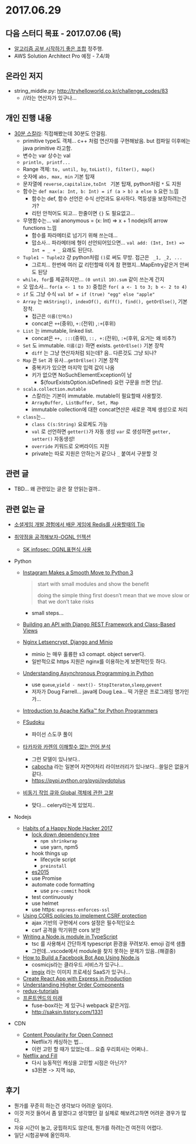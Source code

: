 # 2017.06.29

## 다음 스터디 목표 - 2017.07.06 (목)

* [알고리즘 공부 시작하기 좋은 조합](http://gooddaytocode.blogspot.kr/2016/03/blog-post.html) 정주행.
* AWS Solution Architect Pro 예정 - 7.4/화

## 온라인 저지

* string_middle.py: <http://tryhelloworld.co.kr/challenge_codes/83>
  * //라는 연산자가 있구나...

## 개인 진행 내용

* [30분 스칼라](http://tryhelloworld.co.kr/courses/30분-scala): 직접해봤는데 30분도 안걸림.
  * primitive type도 객체... c++ 처럼 연산자를 구현해놨음. but 컴파일 이후에는 java primitive 라고함.
  * 변수는 var 상수는 val
  * `println, printf...`
  * Range 객체: `to, until, by`, `toList(), filter(), map()`
  * 숫자에 `abs, max, min` 기본 탑재
  * 문자열에 `reverse,capitalize,toInt ` 기본 탑재, python처럼 `*` 도 지원
  * 함수는 `def max(a: Int, b: Int) = if (a > b) a else b` 요런 느낌
    * 함수는 def, 함수 선언은 수식 선언과도 유사하다. 멱등성을 보장하려는건가?
    * 리턴 안적어도 되고... 한줄이면 `{}` 도 필요없고...
  * 무명함수는... val anonymous = (x: Int) => x + 1 nodejs의 arrow functions 느낌
    * 함수를 파라메터로 넘기기 위해 쓰는데...
    * 맙소사... 파라메터에 형이 선언되어있으면... `val add: (Int, Int) => Int = _ + _` 요래도 된단다.
  * `Tuple1 ~ Tuple22`  걍 python처럼 `()`로 써도 무방. 접근은 ` _1, _2, ...`
    * 그르치... 한번에 여러 값 리턴할때 이게 참 편했지...MapEntry같은거 안써도 된당
  * `while, for`를 제공하지만... `(0 until 10).sum` 같이 쓰는게 간지
  * 오 맙소사... `for(a <- 1 to 3)` 중첩은 `for( a <- 1 to 3; b <- 2 to 4)`
  * `if` 도 그냥 수식 `val bf = if (true) "egg" else "apple"`
  * `Array` 는 `mkString(), indexOf(), diff(), find(), getOrElse()`,  기본 장착.
    * 접근은 `이름(인덱스)`
    * concat은 `++`(중위), `+:`(전위) ,`:+`(후위)
  * `List` 는 immutable, linked list.
    * concat은 `++, :::`(중위), `::, +:`(전위), `:+`(후위, 요거는 왜 비추?)
  * `Set` 도 immutable.  `이름(값)` 하면 exists. `getOrElse()` 기본 장착
    * `diff` 는 그냥 연산자처럼 되는데? 음.. 다른것도 그냥 되나?
  * `Map` 은 `Set` 과 유사...`getOrElse()` 기본 장착
    * 중복키가 있으면 마지막 입력 값이 나옴
    * 키가 없으면 NoSuchElementException이 남
      * ${fourExistsOption.isDefined} 요런 구문을 쓰면 안남.
  * `scala.collection.mutable` 
    * 스칼라는 기본이 immutable. mutable이 필요할때 사용할것.
    * `ArrayBuffer, ListBuffer, Set, Map`
    * immutable collection에 대한 concat연산은 새로운 객체 생성으로 처리
  * `class`는...
    * `class C(s:String)` 요로케도 가능
    * `val` 로  선언하면 `getter()`가 자동 생성 `var` 로 생성하면 `getter, setter()` 자동생성!
    * `override` 키워드로 오버라이드 지원
    * private는 따로 지원은 안하는거 같으나 `_` 붙여서 구분할 것


## 관련 글

* TBD... 왜 관련있는 글은 잘 안읽는걸까..

## 관련 없는 글

* [소셜게임 개발 경험에서 배운 게임에 Redis를 사용할때의 Tip](http://qiita.com/ta_ta_ta_miya/items/0c50e169b5ed58aaf26b)

* [취약점을 공격해보자-OGNL 인젝션](http://qiita.com/tamura__246/items/6307889936d6e7c98403)

  * [SK infosec: OGNL표현식 사용](http://blog.naver.com/PostView.nhn?blogId=skinfosec2000&logNo=220954123887)

* Python
  * [Instagram Makes a Smooth Move to Python 3](https://thenewstack.io/instagram-makes-smooth-move-python-3/)

    > start with small modules and show the benefit
    >
    > doing the simple thing first doesn’t mean that we move slow or that we don’t take risks
    * small steps...

  * [Building an API with Django REST Framework and Class-Based Views](https://medium.com/@ktruong008/building-an-api-with-django-rest-framework-and-class-based-views-75b369b30396)

  * [Nginx Letsencrypt, Django and Minio](https://medium.com/@sarit.r/nginx-letsencrypt-and-minio-9b7a504ed61f)
    * minio 는 매우 훌륭한 s3 comapt. object server다.
    * 일반적으로 https 지원은 nginx를 이용하는게 보편적인듯 하다.

  * [Understanding Asynchronous Programming in Python](https://dbader.org/blog/understanding-asynchronous-programming-in-python)
    * use `queue`,`yield - next()- StopIteraton`,`sleep`,`gevent`
    * 저자가 Doug Farrell... java에 Doug Lea... 떡 가문은 프로그래밍 명가인가...

  * [Introduction to Apache Kafka™ for Python Programmers](https://www.confluent.io/blog/introduction-to-apache-kafka-for-python-programmers/)

  * [FSudoku](https://github.com/jcoffland/fsudoku)

    * 파이선 스도쿠 풀이

  * [타카자와 카렌의 이해할수 없는 언어 분석](http://qiita.com/naoyu822/items/9d7a83879c161573f63c)

    * 그런 모델이 있나보다..
    * [cabocha](https://taku910.github.io/cabocha/) 라는 일본어 자연어처리 라이브러리가 있나보다...쓸일은 없을거 같다.
    * https://pypi.python.org/pypi/pydotplus

  * [비동기 작업 큐와 Global 객체에 관한 고찰](http://mcchae.egloos.com/11266084)

    * 맞다... celery라는게 있었지..

* Nodejs

  * [Habits of a Happy Node Hacker 2017](https://blog.heroku.com/node-habits-2017)
    * [lock down dependency tree](https://blog.outsider.ne.kr/759)
      * `npm shrinkwrap`
      * use yarn, npm5
    * hook things up
      * lifecycle script
      * `preinstall`
    * [es2015](https://github.com/lukehoban/es6features)
    * use Promise
    * automate code formatting
      * use `pre-commit` hook
    * test continuously
    * use helmet
    * use https: `express-enforces-ssl`
  * [Using CORS policies to implement CSRF protection](https://mixmax.com/blog/modern-csrf)
    * ajax 기반의 구현에서 cors 설정은 필수적인요소
    * csrf 공격을 막기위한 cors 보안
  * [Writing a Node.js module in TypeScript](https://www.twilio.com/blog/2017/06/writing-a-node-module-in-typescript.html)
    * tsc 를 사용해서 간단하게 typescript 환경을 꾸려보자. emoji 검색 샘플
    * 그런데...vscode에서 module을 찾지 못하는 문제가 있음..(해결중)
  * [How to Build a Facebook Bot App Using Node.js](https://cosmicjs.com/blog/how-to-build-a-facebook-bot-app-using-nodejs)
    * cosmicjs라는 클라우드 서비스가 있구나...
    * [imgix](https://www.imgix.com/) 라는 이미지 프로세싱 SaaS가 있구나...
  * [Create React App with Express in Production](https://daveceddia.com/create-react-app-express-production/)
  * [Understanding Higher Order Components](https://medium.freecodecamp.com/understanding-higher-order-components-6ce359d761b)
  * [redux-tutorials](https://github.com/markerikson/react-redux-links/blob/master/redux-tutorials.md)
  * [프론트엔드의 미래](http://qiita.com/kurosame/items/af0716f73da45812d224)
    * fuse-box라는 게 있구나 webpack 같은거임.
    * <http://saksin.tistory.com/1331>

* CDN

  * [Content Popularity for Open Connect](https://medium.com/netflix-techblog/content-popularity-for-open-connect-b86d56f613b)
    * Netflix가 캐싱하는 법... 
    * 이런 고민 할 때가 있었는데... 요즘 우리회사는 어쩌나..
  * [Netflix and Fill](https://medium.com/netflix-techblog/netflix-and-fill-c43a32b490c0)
    * 다시 능동적인 캐싱을 고민할 시점은 아닌가?
    * s3원본 -> 지역 isp,

## 후기

* 뭔가를 꾸준히 하는건 생각보다 어려운 일이다.
* 이것 저것 들어서 좀 알겠다고 생각했던 걸 실제로 해보려고하면 어려운 경우가 많다.
* 자유 시간이 늘고, 궁핍하지도 않은데, 뭔가를 하려는건 여전히 어렵다.
* 일단 시험공부에 올인하자.

